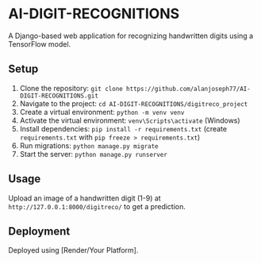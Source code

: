 # AI-DIGIT-RECOGNITIONS
A Django-based web application for recognizing handwritten digits using a TensorFlow model.

## Setup
1. Clone the repository: `git clone https://github.com/alanjoseph77/AI-DIGIT-RECOGNITIONS.git`
2. Navigate to the project: `cd AI-DIGIT-RECOGNITIONS/digitreco_project`
3. Create a virtual environment: `python -m venv venv`
4. Activate the virtual environment: `venv\Scripts\activate` (Windows)
5. Install dependencies: `pip install -r requirements.txt` (create `requirements.txt` with `pip freeze > requirements.txt`)
6. Run migrations: `python manage.py migrate`
7. Start the server: `python manage.py runserver`

## Usage
Upload an image of a handwritten digit (1-9) at `http://127.0.0.1:8000/digitreco/` to get a prediction.

## Deployment
Deployed using [Render/Your Platform].